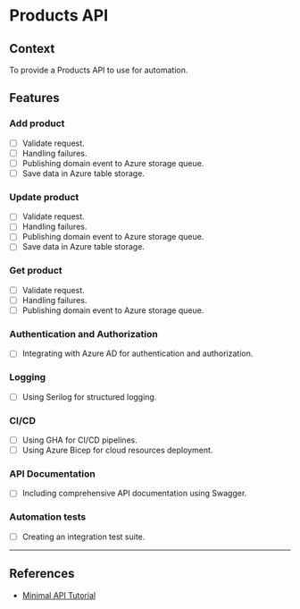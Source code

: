 # Products API

## Context
To provide a Products API to use for automation.

## Features

### Add product
- [ ] Validate request.
- [ ] Handling failures.
- [ ] Publishing domain event to Azure storage queue.
- [ ] Save data in Azure table storage.

### Update product
- [ ] Validate request.
- [ ] Handling failures.
- [ ] Publishing domain event to Azure storage queue.
- [ ] Save data in Azure table storage.

### Get product
- [ ] Validate request.
- [ ] Handling failures.
- [ ] Publishing domain event to Azure storage queue.

### Authentication and Authorization
- [ ] Integrating with Azure AD for authentication and authorization.

### Logging
- [ ] Using Serilog for structured logging.

### CI/CD
- [ ] Using GHA for CI/CD pipelines.
- [ ] Using Azure Bicep for cloud resources deployment.

### API Documentation
- [ ] Including comprehensive API documentation using Swagger.

### Automation tests
- [ ] Creating an integration test suite.

---

## References

* [Minimal API Tutorial](https://learn.microsoft.com/en-us/aspnet/core/tutorials/min-web-api?view=aspnetcore-7.0&tabs=visual-studio)



